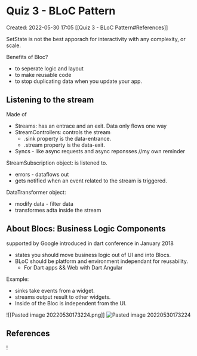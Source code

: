 # Quiz 3 - BLoC Pattern
Created: 2022-05-30 17:05
[[Quiz 3 - BLoC Pattern#References]]

SetState is not the best apporach for interactivity with any complexity, or scale. 

Benefits of Bloc?
- to seperate logic and layout
- to make reusable code
- to stop duplicating data when you update your app. 


## Listening to the stream
Made of 
- Streams: has an entrace and an exit. Data only flows one way
- StreamControllers: controls the stream
	- .sink property is the data-entrance.
	- .stream property is the data-exit.
- Syncs - like async requests and async reponsses //my own reminder

StreamSubscription object: is listened to.                           
- errors - dataflows out 
- gets notified when an event related to the stream is triggered.

DataTransformer object:                                              
- modify data - filter data
- transformes adta inside the stream

## About Blocs: Business Logic Components
supported by Google
introduced in dart conference in January 2018
- states you should move business logic out of UI and into Blocs.
- BLoC should be platform and environment independant for reusability. 
	- For Dart apps && Web with Dart Angular

Example: 
- sinks take events from a widget.
- streams output result to other widgets. 
- Inside of the Bloc is independent from the UI. 

![[Pasted image 20220530173224.png]]
![Pasted image 20220530173224](https://user-images.githubusercontent.com/68761332/171057002-7bfdf843-32d1-42f7-8209-552d3699380f.png)


## References
!
